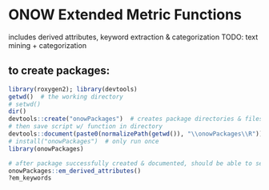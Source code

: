 # ONOW Extended Metric Functions
includes derived attributes, keyword extraction & categorization
TODO: text mining + categorization

## to create packages:
```r
library(roxygen2); library(devtools)
getwd()  # the working directory
# setwd()
dir()
devtools::create("onowPackages")  # creates package directories & files
# then save script w/ function in directory
devtools::document(paste0(normalizePath(getwd()), "\\onowPackages\\R"))  # then document
# install("onowPackages")  # only run once
library(onowPackages)

# after package successfully created & documented, should be able to see...
onowPackages::em_derived_attributes()
?em_keywords
```
